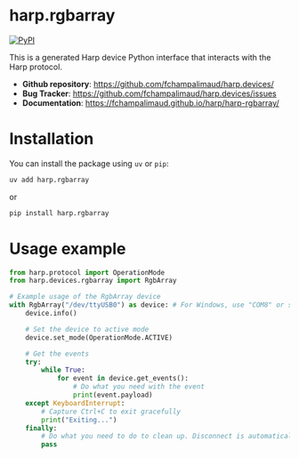 # harp.rgbarray

[![PyPI](https://img.shields.io/pypi/v/harp.rgbarray)](https://pypi.org/project/harp.rgbarray/)

This is a generated Harp device Python interface that interacts with the Harp protocol.

- **Github repository**: <https://github.com/fchampalimaud/harp.devices/>
- **Bug Tracker**: <https://github.com/fchampalimaud/harp.devices/issues>
- **Documentation**: <https://fchampalimaud.github.io/harp/harp-rgbarray/>

# Installation
You can install the package using `uv` or `pip`:

```bash
uv add harp.rgbarray
```
or

```bash
pip install harp.rgbarray
```

# Usage example

```python
from harp.protocol import OperationMode
from harp.devices.rgbarray import RgbArray

# Example usage of the RgbArray device
with RgbArray("/dev/ttyUSB0") as device: # For Windows, use "COM8" or similar
    device.info()

    # Set the device to active mode
    device.set_mode(OperationMode.ACTIVE)

    # Get the events
    try:
        while True:
            for event in device.get_events():
                # Do what you need with the event
                print(event.payload)
    except KeyboardInterrupt:
        # Capture Ctrl+C to exit gracefully
        print("Exiting...")
    finally:
        # Do what you need to do to clean up. Disconnect is automatically called with the "with" statement.
        pass
```
